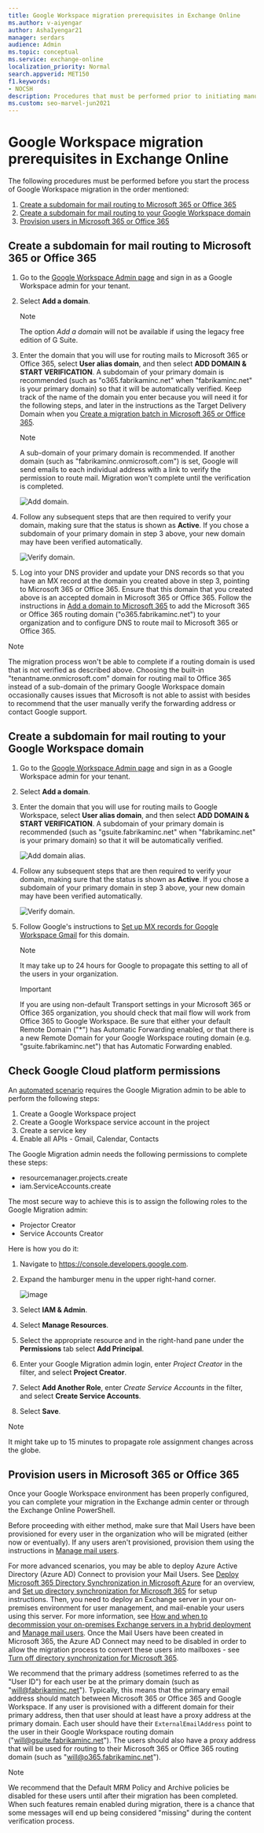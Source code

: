 ```yaml
---
title: Google Workspace migration prerequisites in Exchange Online
ms.author: v-aiyengar
author: AshaIyengar21
manager: serdars
audience: Admin
ms.topic: conceptual
ms.service: exchange-online
localization_priority: Normal
search.appverid: MET150
f1.keywords:
- NOCSH
description: Procedures that must be performed prior to initiating manual or automated migration
ms.custom: seo-marvel-jun2021
---
```


# Google Workspace migration prerequisites in Exchange Online

The following procedures must be performed before you start the process of Google Workspace migration in the order mentioned:

1. [Create a subdomain for mail routing to Microsoft 365 or Office 365](#create-a-subdomain-for-mail-routing-to-microsoft-365-or-office-365)
2. [Create a subdomain for mail routing to your Google Workspace domain](#create-a-subdomain-for-mail-routing-to-your-google-workspace-domain)
3. [Provision users in Microsoft 365 or Office 365](#provision-users-in-microsoft-365-or-office-365)

## Create a subdomain for mail routing to Microsoft 365 or Office 365

1. Go to the [Google Workspace Admin page](https://admin.google.com/AdminHome) and sign in as a Google Workspace admin for your tenant.

2. Select **Add a domain**.

   > [!NOTE]
   > The option _Add a domain_ will not be available if using the legacy free edition of G Suite.

3. Enter the domain that you will use for routing mails to Microsoft 365 or Office 365, select **User alias domain**, and then select **ADD DOMAIN & START VERIFICATION**. A subdomain of your primary domain is recommended (such as "o365.fabrikaminc.net" when "fabrikaminc.net" is your primary domain) so that it will be automatically verified. Keep track of the name of the domain you enter because you will need it for the following steps, and later in the instructions as the Target Delivery Domain when you [Create a migration batch in Microsoft 365 or Office 365](perform-gspace-migration-powershell.md#create-a-migration-batch-in-microsoft-365-or-office-365).

   > [!NOTE]
   > A sub-domain of your primary domain is recommended. If another domain (such as "fabrikaminc.onmicrosoft.com") is set, Google will send emails to each individual address with a link to verify the permission to route mail. Migration won't complete until the verification is completed.

   ![Add domain.](../media/add-a-new-domain-im8.png)

4. Follow any subsequent steps that are then required to verify your domain, making sure that the status is shown as **Active**. If you chose a subdomain of your primary domain in step 3 above, your new domain may have been verified automatically.

   ![Verify domain.](../media/verify-ownership-im9.png)

5. Log into your DNS provider and update your DNS records so that you have an MX record at the domain you created above in step 3, pointing to Microsoft 365 or Office 365. Ensure that this domain that you created above is an accepted domain in Microsoft 365 or Office 365. Follow the instructions in [Add a domain to Microsoft 365](/microsoft-365/admin/setup/add-domain) to add the Microsoft 365 or Office 365 routing domain ("o365.fabrikaminc.net") to your organization and to configure DNS to route mail to Microsoft 365 or Office 365.

> [!NOTE]
> The migration process won't be able to complete if a routing domain is used that is not verified as described above. Choosing the built-in "tenantname.onmicrosoft.com" domain for routing mail to Office 365 instead of a sub-domain of the primary Google Workspace domain occasionally causes issues that Microsoft is not able to assist with besides to recommend that the user manually verify the forwarding address or contact Google support.

## Create a subdomain for mail routing to your Google Workspace domain

1. Go to the [Google Workspace Admin page](https://admin.google.com/AdminHome) and sign in as a Google Workspace admin for your tenant.

2. Select **Add a domain**.

3. Enter the domain that you will use for routing mails to Google Workspace, select **User alias domain**, and then select **ADD DOMAIN & START VERIFICATION**. A subdomain of your primary domain is recommended (such as "gsuite.fabrikaminc.net" when "fabrikaminc.net" is your primary domain) so that it will be automatically verified.

   ![Add domain alias.](../media/add-a-new-domain-alias-im10.png)

4. Follow any subsequent steps that are then required to verify your domain, making sure that the status is shown as **Active**. If you chose a subdomain of your primary domain in step 3 above, your new domain may have been verified automatically.

   ![Verify domain.](../media/verify-ownership-im9.png)

5. Follow Google's instructions to [Set up MX records for Google Workspace Gmail](https://support.google.com/a/answer/140034) for this domain.

   > [!NOTE]
   > It may take up to 24 hours for Google to propagate this setting to all of the users in your organization.

   > [!IMPORTANT]
   > If you are using non-default Transport settings in your Microsoft 365 or Office 365 organization, you should check that mail flow will work from Office 365 to Google Workspace. Be sure that either your default Remote Domain ("\*") has Automatic Forwarding enabled, or that there is a new Remote Domain for your Google Workspace routing domain (e.g. "gsuite.fabrikaminc.net") that has Automatic Forwarding enabled.

## Check Google Cloud platform permissions

An [automated scenario](/exchange/mailbox-migration/automated-migration-neweac) requires the Google Migration admin to be able to perform the following steps:
 1. Create a Google Workspace project
 2. Create a Google Workspace service account in the project
 3. Create a service key
 4. Enable all APIs - Gmail, Calendar, Contacts

The Google Migration admin needs the following permissions to complete these steps:
- resourcemanager.projects.create
- iam.ServiceAccounts.create

The most secure way to achieve this is to assign the following roles to the Google Migration admin:
- Projector Creator
- Service Accounts Creator

Here is how you do it:
1. Navigate to https://console.developers.google.com.
2. Expand the hamburger menu in the upper right-hand corner.
   
   ![image](https://user-images.githubusercontent.com/5260172/152607089-76d8f272-3bd5-4f19-9e23-4fca882a789d.png)
   
3. Select **IAM & Admin**.
4. Select **Manage Resources**.
5. Select the appropriate resource and in the right-hand pane under the **Permissions** tab select **Add Principal**.
6. Enter your Google Migration admin login, enter *Project Creator* in the filter, and select **Project Creator**.
7. Select **Add Another Role**, enter *Create Service Accounts* in the filter, and select **Create Service Accounts**.
8. Select **Save**.

 > [!NOTE]
 > It might take up to 15 minutes to propagate role assignment changes across the globe.


## Provision users in Microsoft 365 or Office 365

Once your Google Workspace environment has been properly configured, you can complete your migration in the Exchange admin center or through the Exchange Online PowerShell.

Before proceeding with either method, make sure that Mail Users have been provisioned for every user in the organization who will be migrated (either now or eventually). If any users aren't provisioned, provision them using the instructions in [Manage mail users](../recipients-in-exchange-online/manage-mail-users.md).

For more advanced scenarios, you may be able to deploy Azure Active Directory (Azure AD) Connect to provision your Mail Users. See [Deploy Microsoft 365 Directory Synchronization in Microsoft Azure](/office365/enterprise/deploy-office-365-directory-synchronization-dirsync-in-microsoft-azure) for an overview, and [Set up directory synchronization for Microsoft 365](/office365/enterprise/set-up-directory-synchronization) for setup instructions. Then, you need to deploy an Exchange server in your on-premises environment for user management, and mail-enable your users using this server. For more information, see [How and when to decommission your on-premises Exchange servers in a hybrid deployment](../../ExchangeHybrid/decommission-on-premises-exchange.md) and [Manage mail users](/Exchange/recipients/mail-users). Once the Mail Users have been created in Microsoft 365, the Azure AD Connect may need to be disabled in order to allow the migration process to convert these users into mailboxes - see [Turn off directory synchronization for Microsoft 365](/office365/enterprise/turn-off-directory-synchronization).

We recommend that the primary address (sometimes referred to as the "User ID") for each user be at the primary domain (such as "will@fabrikaminc.net"). Typically, this means that the primary email address should match between Microsoft 365 or Office 365 and Google Workspace. If any user is provisioned with a different domain for their primary address, then that user should at least have a proxy address at the primary domain. Each user should have their `ExternalEmailAddress` point to the user in their Google Workspace routing domain ("will@gsuite.fabrikaminc.net"). The users should also have a proxy address that will be used for routing to their Microsoft 365 or Office 365 routing domain (such as "will@o365.fabrikaminc.net").

> [!NOTE]
> We recommend that the Default MRM Policy and Archive policies be disabled for these users until after their migration has been completed. When such features remain enabled during migration, there is a chance that some messages will end up being considered "missing" during the content verification process.
